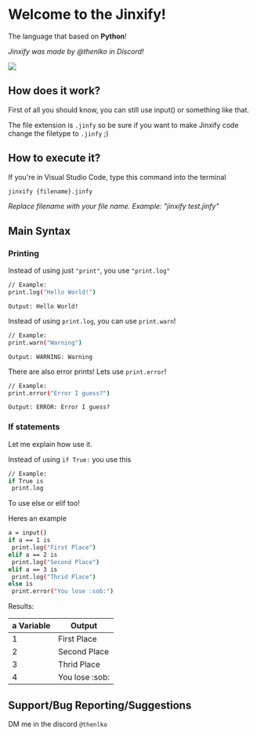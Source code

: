 # Welcome to the Jinxify!
The language that based on **Python**!

*Jinxify was made by @thenlko in Discord!*

![](https://i.imgur.com/5bHr5aU.png)

## How does it work?
First of all you should know, you can still use input() or something like that. 

The file extension is `.jinfy` so be sure if you want to make Jinxify code change the filetype to `.jinfy` ;)

## How to execute it?
If you're in Visual Studio Code, type this command into the terminal
```bash
jinxify {filename}.jinfy
```
*Replace filename with your file name. Example: "jinxify test.jinfy"*

## Main Syntax


### Printing
Instead of using just `"print"`, you use `"print.log"`
```bash
// Example:
print.log("Hello World!")
```
`Output: Hello World!`

Instead of using `print.log`, you can use `print.warn`!

```bash
// Example:
print.warn("Warning")
```
`Output: WARNING: Warning`

There are also error prints! Lets use `print.error`!

```bash
// Example:
print.error("Error I guess?")
```

`Output: ERROR: Error I guess?`



### If statements
Let me explain how use it.

Instead of using `if True:` you use this

```bash
// Example:
if True is
 print.log
```

To use else or elif too!

Heres an example
```bash
a = input()
if a == 1 is
 print.log("First Place")
elif a == 2 is
 print.log("Second Place")
elif a == 3 is
 print.log("Thrid Place")
else is
 print.error("You lose :sob:")
```
Results:

| a Variable          |Output                                                                |
| ----------------- | ------------------------------------------------------------------ |
| 1 | First Place |
| 2 | Second Place |
| 3 | Thrid Place |
| 4 | You lose :sоb:|


## Support/Bug Reporting/Suggestions

DM me in the discord `@thenlko`
